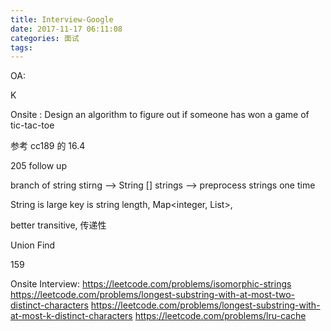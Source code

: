 ```yaml
---
title: Interview-Google
date: 2017-11-17 06:11:08
categories: 面试
tags:
---
```


OA:

K 


Onsite : 
Design an algorithm to figure out if someone has won a game of tic-tac-toe

参考 cc189 的 16.4

205 follow up

branch of string stirng --> String [] strings --> preprocess strings one time

String is large
key is string length, 
Map<integer, List<String>>, 

better
transitive, 传递性

Union Find

159 

Onsite Interview:
https://leetcode.com/problems/isomorphic-strings
https://leetcode.com/problems/longest-substring-with-at-most-two-distinct-characters
https://leetcode.com/problems/longest-substring-with-at-most-k-distinct-characters
https://leetcode.com/problems/lru-cache



